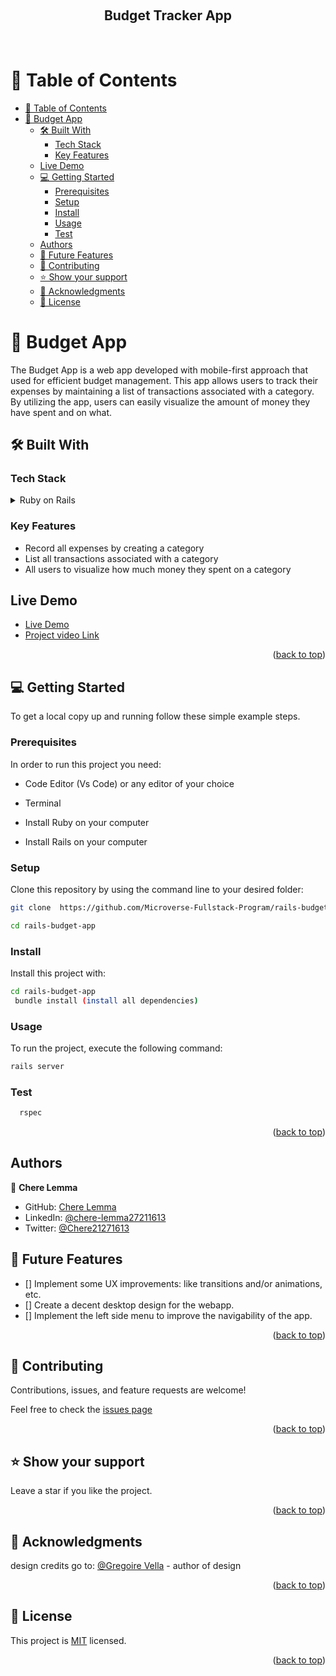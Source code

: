

<a name="readme-top"></a>

<div align="center">
  <br/>

  <h2><b>Budget Tracker App</b></h2>
<br>
</div>

# 📗 Table of Contents

- [📗 Table of Contents](#-table-of-contents)
- [📖 Budget App](#-budget-app)
  - [🛠 Built With ](#-built-with-)
    - [Tech Stack ](#tech-stack-)
    - [Key Features ](#key-features-)
  - [Live Demo](#live-demo)
  - [💻 Getting Started ](#-getting-started-)
    - [Prerequisites](#prerequisites)
    - [Setup](#setup)
    - [Install](#install)
    - [Usage](#usage)
    - [Test](#test)
  - [Authors ](#authors-)
  - [🔭 Future Features ](#-future-features-)
  - [🤝 Contributing ](#-contributing-)
  - [⭐️ Show your support ](#️-show-your-support-)
  - [🙏 Acknowledgments ](#-acknowledgments-)
  - [📝 License ](#-license-)


# 📖 Budget App<a name="about-project"></a>

The Budget App is a web app developed with mobile-first approach that used for efficient budget management. This app allows users to track their expenses by maintaining a list of transactions associated with a category. By utilizing the app, users can easily visualize the amount of money they have spent and on what.

## 🛠 Built With <a name="built-with"></a>

### Tech Stack <a name="tech-stack"></a>

<details>
  <summary>Ruby on Rails</summary>
  <ul>
    <li><a href="https://ruby-doc.org/3.2.2/">Ruby</a></li>
  </ul>
    <ul>
    <li><a href="https://guides.rubyonrails.org/">Rails</a></li>
  </ul>
</details>

### Key Features <a name="key-features"></a>

- Record all expenses by creating a category
- List all transactions associated with a category
- All users to visualize how much money they spent on a category

## Live Demo

- [Live Demo](https://budget-tracker-pzur.onrender.com/)
- [Project video Link](https://www.loom.com/share/752c6b57b76b42ea8b5528a24d00c47b?sid=39967d9d-27d2-4d08-ab28-12008daed00f)

<p align="right">(<a href="#readme-top">back to top</a>)</p>

## 💻 Getting Started <a name="getting-started"></a>

To get a local copy up and running follow these simple example steps.

### Prerequisites

In order to run this project you need:

- Code Editor (Vs Code) or any editor of your choice

- Terminal

- Install Ruby on your computer

- Install Rails on your computer

### Setup

Clone this repository by using the command line to your desired folder:  

```sh
git clone  https://github.com/Microverse-Fullstack-Program/rails-budget-app-v2

cd rails-budget-app
```

### Install

Install this project with:

```sh
cd rails-budget-app
 bundle install (install all dependencies)
```

### Usage

To run the project, execute the following command:

```sh
rails server
```

### Test

```sh
  rspec
```

<p align="right">(<a href="#readme-top">back to top</a>)</p>

## Authors <a name="authors"></a>

👤 **Chere Lemma**

- GitHub: [Chere Lemma](https://github.com/cherelemma)
- LinkedIn: [@chere-lemma27211613](https://www.linkedin.com/in/chere-lemma-urgaya)
- Twitter: [@Chere21271613](https://twitter.com/Chere21271613)


## 🔭 Future Features <a name="future-features"></a>

- [] Implement some UX improvements: like transitions and/or animations, etc.
- [] Create a decent desktop design for the webapp.
- [] Implement the left side menu to improve the navigability of the app.

<p align="right">(<a href="#readme-top">back to top</a>)</p>


## 🤝 Contributing <a name="contributing"></a>

Contributions, issues, and feature requests are welcome!

Feel free to check the [issues page](https://github.com/Microverse-Fullstack-Program/rails-budget-app/issues)


<p align="right">(<a href="#readme-top">back to top</a>)</p>


## ⭐️ Show your support <a name="support"></a>

Leave a star if you like the project.

<p align="right">(<a href="#readme-top">back to top</a>)</p>

## 🙏 Acknowledgments <a name="acknowledgements"></a>

design credits go to:
[@Gregoire Vella](https://www.behance.net/gallery/19759151/Snapscan-iOs-design-and-branding?tracking_source=) - author of design

<p align="right">(<a href="#readme-top">back to top</a>)</p>

## 📝 License <a name="license"></a>

This project is [MIT](./LICENSE.md) licensed.

<p align="right">(<a href="#readme-top">back to top</a>)</p>

